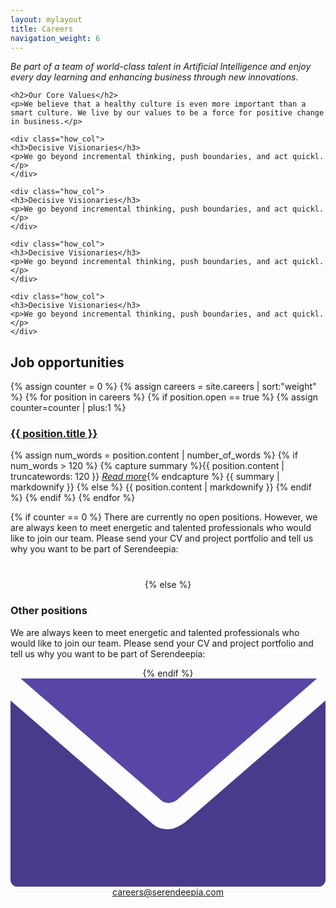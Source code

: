 ```yaml
---
layout: mylayout
title: Careers
navigation_weight: 6
---
```


<div class="slogan">
    <p>
        <cite>Be part of a team of world-class talent in Artificial Intelligence and enjoy every day learning and enhancing business through new innovations.</cite>
    </p>
</div>

<div class="careers-values">

	<h2>Our Core Values</h2>
	<p>We believe that a healthy culture is even more important than a smart culture. We live by our values to be a force for positive change in business.</p>

<div class="container-fluid-how">
<div class="row"> 

	<div class="how_col">
	<h3>Decisive Visionaries</h3>
	<p>We go beyond incremental thinking, push boundaries, and act quickl.</p>
	</div>
	
	<div class="how_col">
	<h3>Decisive Visionaries</h3>
	<p>We go beyond incremental thinking, push boundaries, and act quickl.</p>
	</div>

	<div class="how_col">
	<h3>Decisive Visionaries</h3>
	<p>We go beyond incremental thinking, push boundaries, and act quickl.</p>
	</div>
	
	<div class="how_col">
	<h3>Decisive Visionaries</h3>
	<p>We go beyond incremental thinking, push boundaries, and act quickl.</p>
	</div>

</div>
<div style="clear: both;"></div>
</div>	
</div>


## Job opportunities

{% assign counter = 0 %}
{% assign careers = site.careers | sort:"weight" %}
{% for position in careers %}
{% if position.open == true %}
{% assign counter=counter | plus:1 %}
<h3><a href="{{position.url}}">{{ position.title }}</a></h3>
{% assign num_words = position.content | number_of_words %}
{% if num_words > 120 %}
{% capture summary %}{{ position.content | truncatewords: 120 }} 
<em><a href="{{ position.url }}">Read more</a></em>{% endcapture %}
{{ summary | markdownify }} 
{% else %}
{{ position.content | markdownify }}
{% endif %}
{% endif %}
{% endfor %}


{% if counter == 0 %}
There are currently no open positions. However, we are always keen to meet energetic and talented professionals who would like to join our team. Please send your CV and project portfolio and tell us why you want to be part of Serendeepia:
<p style="text-align: center; margin-top: 40px;">
{% else %}
<h3>Other positions</h3>
<p>
We are always keen to meet energetic and talented professionals who would like to join our team. Please send your CV and project portfolio and tell us why you want to be part of Serendeepia:
</p>
<p style="text-align: center;">
{% endif %}
<span class="icon">
    <svg viewBox="0 4.801209 28.3499966 18.7475815">
    <path fill="#4a3a8b"
          d="M15.699194,17.7568531c-0.4572582,0.3048401-0.9145174,0.6096783-1.5241938,0.6096783 c-0.6096773,0-1.0669355-0.15242-1.5241938-0.6096783L0,6.7826605v16.1564522C0,23.2439518,0.3048387,23.54879,0.6096774,23.54879 h27.1306419c0.3048401,0,0.6096764-0.3048382,0.6096764-0.6096764V6.7826605L15.699194,17.7568531z"/>
    <path fill="#5945a6"
          d="M14.9370966,15.7754021L27.587904,4.801209H0.9145162l12.6508064,10.9741936 C13.870162,16.0802422,14.4798384,16.0802422,14.9370966,15.7754021z"/>
    </svg>
</span>
<a href="mailto:careers@serendeepia.com">careers@serendeepia.com</a>
</p>
